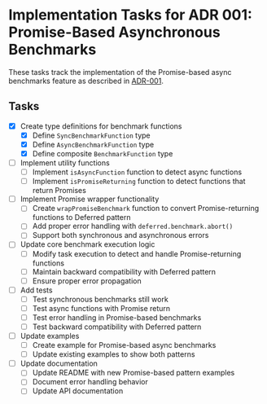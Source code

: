 # Implementation Tasks for ADR 001: Promise-Based Asynchronous Benchmarks

These tasks track the implementation of the Promise-based async benchmarks feature as described in [ADR-001](./adr-001-promise-based-async-benchmarks.en.md).

## Tasks

- [x] Create type definitions for benchmark functions
  - [x] Define `SyncBenchmarkFunction` type
  - [x] Define `AsyncBenchmarkFunction` type
  - [x] Define composite `BenchmarkFunction` type

- [ ] Implement utility functions
  - [ ] Implement `isAsyncFunction` function to detect async functions
  - [ ] Implement `isPromiseReturning` function to detect functions that return Promises

- [ ] Implement Promise wrapper functionality
  - [ ] Create `wrapPromiseBenchmark` function to convert Promise-returning functions to Deferred pattern
  - [ ] Add proper error handling with `deferred.benchmark.abort()`
  - [ ] Support both synchronous and asynchronous errors

- [ ] Update core benchmark execution logic
  - [ ] Modify task execution to detect and handle Promise-returning functions
  - [ ] Maintain backward compatibility with Deferred pattern
  - [ ] Ensure proper error propagation

- [ ] Add tests
  - [ ] Test synchronous benchmarks still work
  - [ ] Test async functions with Promise return
  - [ ] Test error handling in Promise-based benchmarks
  - [ ] Test backward compatibility with Deferred pattern

- [ ] Update examples
  - [ ] Create example for Promise-based async benchmarks
  - [ ] Update existing examples to show both patterns

- [ ] Update documentation
  - [ ] Update README with new Promise-based pattern examples
  - [ ] Document error handling behavior
  - [ ] Update API documentation